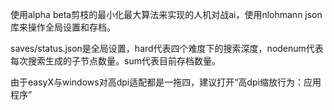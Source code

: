 使用alpha beta剪枝的最小化最大算法来实现的人机对战ai，使用nlohmann json库来操作全局设置和存档。

saves/status.json是全局设置，hard代表四个难度下的搜索深度，nodenum代表每次搜索生成的子节点数量。sum代表目前存档数量。

由于easyX与windows对高dpi适配都是一拖四，建议打开“高dpi缩放行为：应用程序”